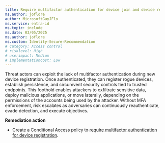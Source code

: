 ```yaml
---
title: Require multifactor authentication for device join and device registration using user action
ms.author: joflore
author: MicrosoftGuyJFlo
ms.service: entra-id
ms.topic: include
ms.date: 03/05/2025
ms.author: joflore
ms.custom: Identity-Secure-Recommendation
# category: Access control
# risklevel: High
# userimpact: Medium
# implementationcost: Low
---
```

Threat actors can exploit the lack of multifactor authentication during new device registration. Once authenticated, they can register rogue devices, establish persistence, and circumvent security controls tied to trusted endpoints. This foothold enables attackers to exfiltrate sensitive data, deploy malicious applications, or move laterally, depending on the permissions of the accounts being used by the attacker. Without MFA enforcement, risk escalates as adversaries can continuously reauthenticate, evade detection, and execute objectives.

**Remediation action**

- Create a Conditional Access policy to [require multifactor authentication for device registration](/entra/identity/conditional-access/policy-all-users-device-registration).
